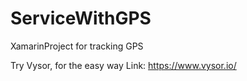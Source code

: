 # ServiceWithGPS
XamarinProject for tracking GPS

Try Vysor, for the easy way
Link: https://www.vysor.io/
